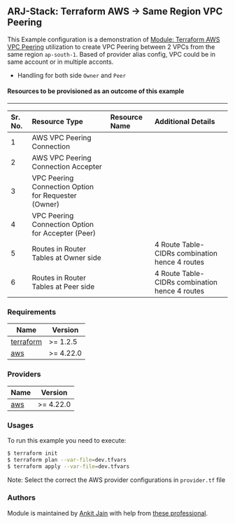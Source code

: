 ## ARJ-Stack: Terraform AWS -> Same Region VPC Peering

This Example configuration is a demonstration of [Module: Terraform AWS VPC Peering](https://github.com/arjstack/terraform-aws-vpc-peering) utilization to create VPC Peering between 2 VPCs from the same region `ap-south-1`. Based of provider alias config, VPC could be in same account or in multiple acconts.

- Handling for both side `Owner` and `Peer`

#### Resources to be provisioned as an outcome of this example
---

| Sr. No. | Resource Type | Resource Name | Additional Details |
|:------|:------|:------|:------|
| 1 | AWS VPC Peering Connection |  |  |
| 2 | AWS VPC Peering Connection Accepter |  |  |
| 3 | VPC Peering Connection Option for Requester (Owner) |  |  |
| 4 | VPC Peering Connection Option for Accepter (Peer) |  |  |
| 5 | Routes in Router Tables at Owner side |  | 4 Route Table-CIDRs combination hence 4 routes |
| 6 | Routes in Router Tables at Peer side |  | 4 Route Table-CIDRs combination hence 4 routes |


### Requirements

| Name | Version |
|------|---------|
| <a name="requirement_terraform"></a> [terraform](#requirement\_terraform) | >= 1.2.5 |
| <a name="requirement_aws"></a> [aws](#requirement\_aws) | >= 4.22.0 |

### Providers

| Name | Version |
|------|---------|
| <a name="provider_aws"></a> [aws](#provider\_aws) | >= 4.22.0 |

### Usages

To run this example you need to execute:

```bash
$ terraform init
$ terraform plan --var-file=dev.tfvars
$ terraform apply --var-file=dev.tfvars
```

Note: Select the correct the AWS provider configurations in `provider.tf` file

### Authors

Module is maintained by [Ankit Jain](https://github.com/ankit-jn) with help from [these professional](https://github.com/arjstack/terraform-aws-examples/graphs/contributors).